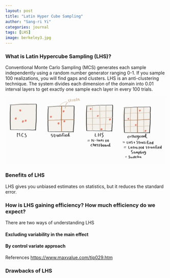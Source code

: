 ```yaml
---
layout: post
title: "Latin Hyper Cube Sampling"
author: "Sang-ri Yi"
categories: journal
tags: [LHS]
image: berkeley3.jpg
---
```


### What is Latin Hypercube Sampling (LHS)?

Conventional Monte Carlo Sampling (MCS) generates each sample independently using a random number generator ranging 0-1. If you sample 100 realizations, you will find gaps and clusters. LHS is an anti-clustering technique. The system divides each dimension of the domain into 0.01 interval layers to get exactly one sample each layer in every 100 trials.

![image](../assets/img/LHS/Comparision.jpg "Sampling methods")

### Benefits of LHS


LHS gives you unbiased estimates on statistics, but it reduces the standard error.


### How is LHS gaining efficiency? How much efficiency do we expect?
There are two ways of understanding LHS

#### Excluding variability in the main effect

#### By control variate approach

References
https://www.maxvalue.com/tip029.htm


### Drawbacks of LHS